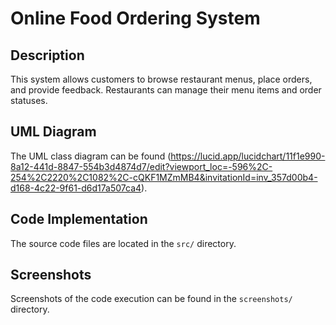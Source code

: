 # Online Food Ordering System

## Description
This system allows customers to browse restaurant menus, place orders, and provide feedback. Restaurants can manage their menu items and order statuses.

## UML Diagram
The UML class diagram can be found (https://lucid.app/lucidchart/11f1e990-8a12-441d-8847-554b3d4874d7/edit?viewport_loc=-596%2C-254%2C2220%2C1082%2C-cQKF1MZmMB4&invitationId=inv_357d00b4-d168-4c22-9f61-d6d17a507ca4).

## Code Implementation
The source code files are located in the `src/` directory. 

## Screenshots
Screenshots of the code execution can be found in the `screenshots/` directory.
